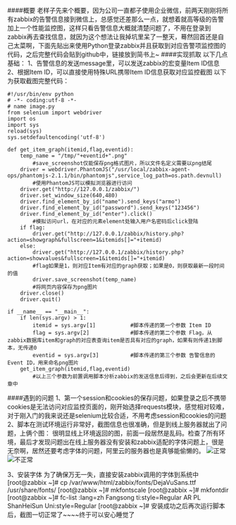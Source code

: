 ####概要
老样子先来个概要，因为公司一直都子使用企业微信，前两天刚刚将所有zabbix的告警信息接到微信上，总感觉还差那么一点，就想着就高等级的告警加上一个性能监控图，这样只看告警信息大概就清楚问题了，不用在登录到zabbix再去查找信息，就因为这个想法让我掉坑里呆了一整天，蓦然回首还是自己太菜啊，下面先贴出来使用Python登录zabbix并且获取到对应告警项监控图的代码，之后完整代码会贴到github中，链接放到简书上~
####实现抓取
以下几点基础：
1、告警信息的发送message里，可以发送zabbix的宏变量Item ID信息
2、根据Item ID，可以直接使用特殊URL携带Item ID信息获取对应监控截图
以下为获取截图完整代码：

    #!/usr/bin/env python
    # -*- coding:utf-8 -*-
    # name image.py
    from selenium import webdriver
    import os
    import sys
    reload(sys)
    sys.setdefaultencoding('utf-8')

    def get_item_graph(itemid,flag,eventid):
	    temp_name = "/tmp/"+eventid+".png"
            #save_screenshot仅能保存png格式图片，所以文件名定义需要以png结尾
	    driver = webdriver.PhantomJS("/usr/local/zabbix-agent-ops/phantomjs-2.1.1/bin/phantomjs",service_log_path=os.path.devnull)
            #使用PhantomJS可以模拟浏览器进行访问
	    driver.get("http://127.0.0.1/zabbix/")
	    driver.set_window_size(640,480)
	    driver.find_element_by_id("name").send_keys("armo")
	    driver.find_element_by_id("password").send_keys("123456")
	    driver.find_element_by_id("enter").click()
            #模拟访问url，在对应的元素element处输入用户名密码后click登陆
	    if flag:
		    driver.get("http://127.0.0.1/zabbix/history.php?action=showgraph&fullscreen=1&itemids[]="+itemid)
	    else:
		    driver.get("http://127.0.0.1/zabbix/history.php?action=showvalues&fullscreen=1&itemids[]="+itemid)
            #flag如果是1，则对应Item有对应的graph获取；如果是0，则获取最新一段时间的值
            driver.save_screenshot(temp_name)
            #将网页内容保存为png图片
	    driver.close()
	    driver.quit()
	
    if __name__ == "__main__":
        if len(sys.argv) > 1:
            itemid = sys.argv[1]           #脚本传递的第一个参数 Item ID
            flag = sys.argv[2]             #脚本传递的第二个参数 Flag，从zabbix数据库item和graph的对应表查询item是否具有对应的graph，如果有则传递1到脚本，无传递0
            eventid = sys.argv[3]          #脚本传递的第三个参数 告警信息的Event ID，用来命名png图片
	    get_item_graph(itemid,flag,eventid)
            #以上三个参数为前置调用脚本分析zabbix的发送信息后得到，之后会更新在后续文章中
####遇到的问题
1、第一个session和cookies的保存问题，如果登录之后不携带cookies是无法访问对应监控页面的，刚开始选择requests模块，感觉相对较难，对于刚入门的我来说还是selenium比较合适，不用考虑session和cookies的问题
2、脚本在测试环境运行非常好，截图信息也很准确，但是到线上服务器就出了问题，上俩个图：
很明显线上环境返回的图，前面一段居然是乱码。检查了所有环境，最后才发现问题出在线上服务器没有安装和zabbix适配的字体问题上，很是无奈啊，居然还要考虑字体的问题，阿里云的服务器也是真够能偷懒的。
![正常](http://upload-images.jianshu.io/upload_images/6328743-c9f2e9d43bdc711d.png?imageMogr2/auto-orient/strip%7CimageView2/2/w/1240)
![不正常](http://upload-images.jianshu.io/upload_images/6328743-3afa46daa50f8ffc.png?imageMogr2/auto-orient/strip%7CimageView2/2/w/1240)

3、安装字体
为了确保万无一失，直接安装zabbix调用的字体到系统中
    [root@zabbix ~]# cp /var/www/html/zabbix/fonts/DejaVuSans.ttf /usr/share/fonts/
    [root@zabbix ~]# mkfontscale 
    [root@zabbix ~]# mkfontdir
    [root@zabbix ~]# fc-list :lang=zh
    Fangsong ti:style=Regular
    AR PL ShanHeiSun Uni:style=Regular
    [root@zabbix ~]# 
安装成功之后再次运行脚本后，截图一切正常了~~~~终于可以安心睡觉了